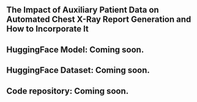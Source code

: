 ## The Impact of Auxiliary Patient Data on Automated Chest X-Ray Report Generation and How to Incorporate It

## HuggingFace Model: Coming soon.

## HuggingFace Dataset: Coming soon.

## Code repository: Coming soon.